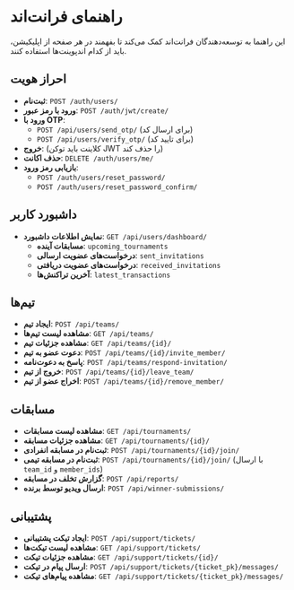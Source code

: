 # راهنمای فرانت‌اند

این راهنما به توسعه‌دهندگان فرانت‌اند کمک می‌کند تا بفهمند در هر صفحه از اپلیکیشن، باید از کدام اندپوینت‌ها استفاده کنند.

## احراز هویت

- **ثبت‌نام**: `POST /auth/users/`
- **ورود با رمز عبور**: `POST /auth/jwt/create/`
- **ورود با OTP**:
    - `POST /api/users/send_otp/` (برای ارسال کد)
    - `POST /api/users/verify_otp/` (برای تایید کد)
- **خروج**: (کلاینت باید توکن JWT را حذف کند)
- **حذف اکانت**: `DELETE /auth/users/me/`
- **بازیابی رمز ورود**:
    - `POST /auth/users/reset_password/`
    - `POST /auth/users/reset_password_confirm/`

## داشبورد کاربر

- **نمایش اطلاعات داشبورد**: `GET /api/users/dashboard/`
  - **مسابقات آینده**: `upcoming_tournaments`
  - **درخواست‌های عضویت ارسالی**: `sent_invitations`
  - **درخواست‌های عضویت دریافتی**: `received_invitations`
  - **آخرین تراکنش‌ها**: `latest_transactions`

## تیم‌ها

- **ایجاد تیم**: `POST /api/teams/`
- **مشاهده لیست تیم‌ها**: `GET /api/teams/`
- **مشاهده جزئیات تیم**: `GET /api/teams/{id}/`
- **دعوت عضو به تیم**: `POST /api/teams/{id}/invite_member/`
- **پاسخ به دعوت‌نامه**: `POST /api/teams/respond-invitation/`
- **خروج از تیم**: `POST /api/teams/{id}/leave_team/`
- **اخراج عضو از تیم**: `POST /api/teams/{id}/remove_member/`

## مسابقات

- **مشاهده لیست مسابقات**: `GET /api/tournaments/`
- **مشاهده جزئیات مسابقه**: `GET /api/tournaments/{id}/`
- **ثبت‌نام در مسابقه انفرادی**: `POST /api/tournaments/{id}/join/`
- **ثبت‌نام در مسابقه تیمی**: `POST /api/tournaments/{id}/join/` (با ارسال `team_id` و `member_ids`)
- **گزارش تخلف در مسابقه**: `POST /api/reports/`
- **ارسال ویدیو توسط برنده**: `POST /api/winner-submissions/`

## پشتیبانی

- **ایجاد تیکت پشتیبانی**: `POST /api/support/tickets/`
- **مشاهده لیست تیکت‌ها**: `GET /api/support/tickets/`
- **مشاهده جزئیات تیکت**: `GET /api/support/tickets/{id}/`
- **ارسال پیام در تیکت**: `POST /api/support/tickets/{ticket_pk}/messages/`
- **مشاهده پیام‌های تیکت**: `GET /api/support/tickets/{ticket_pk}/messages/`
